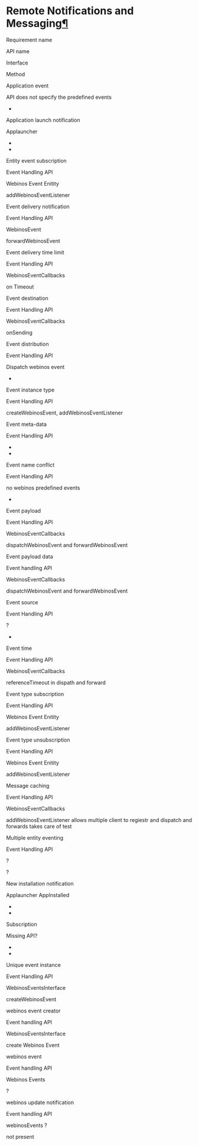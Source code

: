 Remote Notifications and Messaging[¶](#Remote-Notifications-and-Messaging)
==========================================================================

Requirement name

API name

Interface

Method

Application event

API does not specify the predefined events

-

Application launch notification

Applauncher

-

-

Entity event subscription

Event Handling API

Webinos Event Enitity

addWebinosEventListener

Event delivery notification

Event Handling API

WebinosEvent

forwardWebinosEvent

Event delivery time limit

Event Handling API

WebinosEventCallbacks

on Timeout

Event destination

Event Handling API

WebinosEventCallbacks

onSending

Event distribution

Event Handling API

Dispatch webinos event

-

Event instance type

Event Handling API

createWebinosEvent, addWebinosEventListener

Event meta-data

Event Handling API

-

-

Event name conflict

Event Handling API

no webinos predefined events

-

Event payload

Event Handling API

WebinosEventCallbacks

dispatchWebinosEvent and forwardWebinosEvent

Event payload data

Event handling API

WebinosEventCallbacks

dispatchWebinosEvent and forwardWebinosEvent

Event source

Event Handling API

?

-

Event time

Event Handling API

WebinosEventCallbacks

referenceTimeout in dispath and forward

Event type subscription

Event Handling API

Webinos Event Enitity

addWebinosEventListener

Event type unsubscription

Event Handling API

Webinos Event Enitity

addWebinosEventListener

Message caching

Event Handling API

WebinosEventCallbacks

addWebinosEventListener allows multiple client to regiestr and dispatch
and forwards takes care of test

Multiple entity eventing

Event Handling API

?

?

New installation notification

Applauncher AppInstalled

-

-

Subscription

Missing API?

-

-

Unique event instance

Event Handling API

WebinosEventsInterface

createWebinosEvent

webinos event creator

Event handling API

WebinosEventsInterface

create Webinos Event

webinos event

Event handling API

Webinos Events

?

webinos update notification

Event handling API

webinosEvents ?

not present

